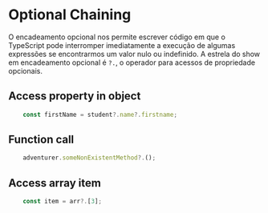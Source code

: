 # Optional Chaining

O encadeamento opcional nos permite escrever código em que o TypeScript pode interromper imediatamente a execução de algumas expressões se encontrarmos um valor nulo ou indefinido. A estrela do show em encadeamento opcional é `?.`, o operador para acessos de propriedade opcionais.

## Access property in object

```ts
    const firstName = student?.name?.firstname;
```

## Function call

```ts
    adventurer.someNonExistentMethod?.();
```

## Access array item

```ts
    const item = arr?.[3];
```